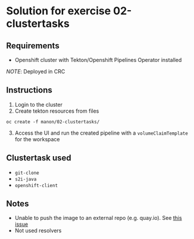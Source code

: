 # Solution for exercise 02-clustertasks

## Requirements

- Openshift cluster with Tekton/Openshift Pipelines Operator installed

*NOTE*: Deployed in CRC

## Instructions

1. Login to the cluster
2. Create tekton resources from files

```
oc create -f manon/02-clustertasks/
```

3. Access the UI and run the created pipeline with a `volumeClaimTemplate` for the workspace

## Clustertask used

- `git-clone`
- `s2i-java`
- `openshift-client`

## Notes

- Unable to push the image to an external repo (e.g. quay.io). See [this issue](https://github.com/tektoncd/operator/issues/1105)
- Not used resolvers
